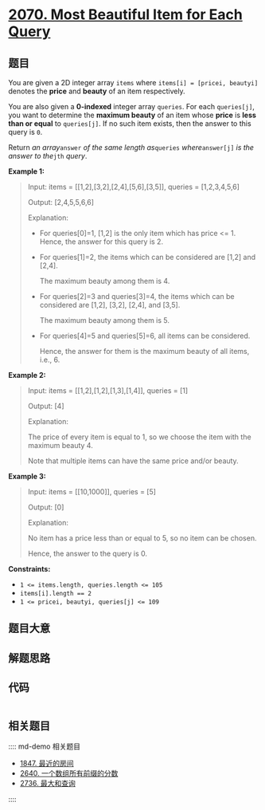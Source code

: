 # [2070. Most Beautiful Item for Each Query](https://leetcode.com/problems/most-beautiful-item-for-each-query/)

## 题目

You are given a 2D integer array `items` where `items[i] = [pricei, beautyi]`
denotes the **price** and **beauty** of an item respectively.

You are also given a **0-indexed** integer array `queries`. For each
`queries[j]`, you want to determine the **maximum beauty** of an item whose
**price** is **less than or equal** to `queries[j]`. If no such item exists,
then the answer to this query is `0`.

Return _an array_`answer` _of the same length as_`queries` _where_`answer[j]`
_is the answer to the_`jth` _query_.



**Example 1:**

> Input: items = [[1,2],[3,2],[2,4],[5,6],[3,5]], queries = [1,2,3,4,5,6]
> 
> Output: [2,4,5,5,6,6]
> 
> Explanation:
> - For queries[0]=1, [1,2] is the only item which has price <= 1. Hence, the answer for this query is 2.
> - For queries[1]=2, the items which can be considered are [1,2] and [2,4]. 
> 
>   The maximum beauty among them is 4.
> - For queries[2]=3 and queries[3]=4, the items which can be considered are [1,2], [3,2], [2,4], and [3,5].
> 
>   The maximum beauty among them is 5.
> - For queries[4]=5 and queries[5]=6, all items can be considered.
> 
>   Hence, the answer for them is the maximum beauty of all items, i.e., 6.

**Example 2:**

> Input: items = [[1,2],[1,2],[1,3],[1,4]], queries = [1]
> 
> Output: [4]
> 
> Explanation: 
> 
> The price of every item is equal to 1, so we choose the item with the maximum beauty 4. 
> 
> Note that multiple items can have the same price and/or beauty.  

**Example 3:**

> Input: items = [[10,1000]], queries = [5]
> 
> Output: [0]
> 
> Explanation:
> 
> No item has a price less than or equal to 5, so no item can be chosen.
> 
> Hence, the answer to the query is 0.

**Constraints:**

  * `1 <= items.length, queries.length <= 105`
  * `items[i].length == 2`
  * `1 <= pricei, beautyi, queries[j] <= 109`


## 题目大意

## 解题思路

## 代码

```javascript

```

## 相关题目

:::: md-demo 相关题目
- [1847. 最近的房间](https://leetcode.com/problems/closest-room)
- [2640. 一个数组所有前缀的分数](https://leetcode.com/problems/find-the-score-of-all-prefixes-of-an-array)
- [2736. 最大和查询](https://leetcode.com/problems/maximum-sum-queries)

::::
